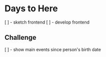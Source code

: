 # Days to Here

[ ] - sketch frontend
[ ] - develop frontend

## Challenge

[ ] - show main events since person's birth date

